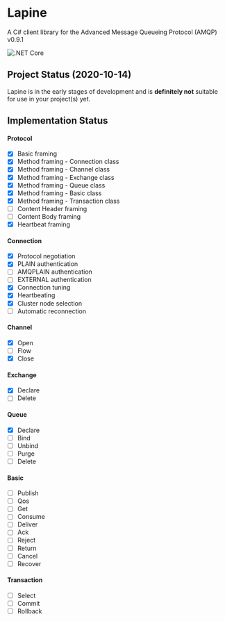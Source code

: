 # Lapine
A C# client library for the Advanced Message Queueing Protocol (AMQP) v0.9.1

![.NET Core](https://github.com/Matthew-Davey/Lapine/workflows/.NET%20Core/badge.svg?branch=develop)

## Project Status (2020-10-14)
Lapine is in the early stages of development and is **definitely not** suitable for use in your project(s) yet.

## Implementation Status

#### Protocol
- [x] Basic framing
- [x] Method framing - Connection class
- [x] Method framing - Channel class
- [x] Method framing - Exchange class
- [x] Method framing - Queue class
- [x] Method framing - Basic class
- [x] Method framing - Transaction class
- [ ] Content Header framing
- [ ] Content Body framing
- [x] Heartbeat framing

#### Connection
- [x] Protocol negotiation
- [x] PLAIN authentication
- [ ] AMQPLAIN authentication
- [ ] EXTERNAL authentication
- [x] Connection tuning
- [x] Heartbeating
- [x] Cluster node selection
- [ ] Automatic reconnection

#### Channel
- [x] Open
- [ ] Flow
- [x] Close

#### Exchange
- [x] Declare
- [ ] Delete

#### Queue
- [x] Declare
- [ ] Bind
- [ ] Unbind
- [ ] Purge
- [ ] Delete

#### Basic
- [ ] Publish
- [ ] Qos
- [ ] Get
- [ ] Consume
- [ ] Deliver
- [ ] Ack
- [ ] Reject
- [ ] Return
- [ ] Cancel
- [ ] Recover

#### Transaction
- [ ] Select
- [ ] Commit
- [ ] Rollback
